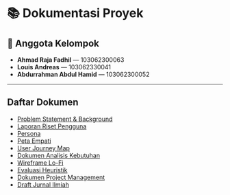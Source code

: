 # 📚 Dokumentasi Proyek

## 👥 Anggota Kelompok

- **Ahmad Raja Fadhil** — 103062300063
- **Louis Andreas** — 103062330041
- **Abdurrahman Abdul Hamid** — 103062300052

---

## Daftar Dokumen

- [Problem Statement & Background](https://github.com/abdhaamed/EssenciaTechno/tree/main/Wireframe%20Lo-Fi)
- [Laporan Riset Pengguna](./path/to/laporan-riset.pdf)
- [Persona](./path/to/persona.pdf)
- [Peta Empati](./path/to/peta-empati.pdf)
- [User Journey Map](./path/to/user-journey-map.png)
- [Dokumen Analisis Kebutuhan](./path/to/analisis-kebutuhan.xlsx)
- [Wireframe Lo-Fi](https://github.com/abdhaamed/EssenciaTechno/tree/main/Wireframe%20Lo-Fi)
- [Evaluasi Heuristik](./path/to/evaluasi-heuristik.xlsx)
- [Dokumen Project Management](./path/to/project-management.xlsx)
- [Draft Jurnal Ilmiah](./path/to/draft-jurnal.docx)
